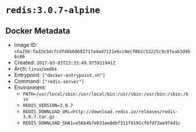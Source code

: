 # `redis:3.0.7-alpine`

## Docker Metadata

- Image ID: `sha256:fa32e3dcfcdfd6b60682717a4ad7121e6cc0ecf0b2c53225c9c8feab3dd66c06`
- Created: `2017-03-03T23:33:49.975911941Z`
- Arch: `linux`/`amd64`
- Entrypoint: `["docker-entrypoint.sh"]`
- Command: `["redis-server"]`
- Environment:
  - `PATH=/usr/local/sbin:/usr/local/bin:/usr/sbin:/usr/bin:/sbin:/bin`
  - `REDIS_VERSION=3.0.7`
  - `REDIS_DOWNLOAD_URL=http://download.redis.io/releases/redis-3.0.7.tar.gz`
  - `REDIS_DOWNLOAD_SHA1=e56b4b7e033ae8dbf311f9191cf6fdf3ae974d1c`
